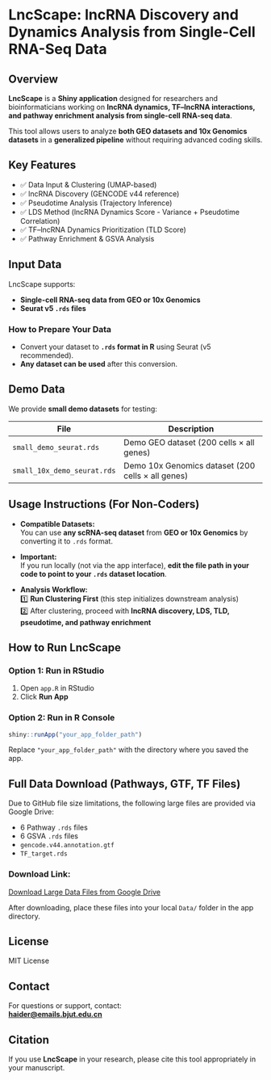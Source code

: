 
# LncScape: lncRNA Discovery and Dynamics Analysis from Single-Cell RNA-Seq Data

## Overview

**LncScape** is a **Shiny application** designed for researchers and bioinformaticians working on **lncRNA dynamics, TF–lncRNA interactions, and pathway enrichment analysis from single-cell RNA-seq data**.

This tool allows users to analyze **both GEO datasets and 10x Genomics datasets** in a **generalized pipeline** without requiring advanced coding skills.

## Key Features

- ✅ Data Input & Clustering (UMAP-based)
- ✅ lncRNA Discovery (GENCODE v44 reference)
- ✅ Pseudotime Analysis (Trajectory Inference)
- ✅ LDS Method (lncRNA Dynamics Score - Variance + Pseudotime Correlation)
- ✅ TF–lncRNA Dynamics Prioritization (TLD Score)
- ✅ Pathway Enrichment & GSVA Analysis

## Input Data

LncScape supports:

- **Single-cell RNA-seq data from GEO or 10x Genomics**
- **Seurat v5 `.rds` files**

### How to Prepare Your Data

- Convert your dataset to **`.rds` format in R** using Seurat (v5 recommended).
- **Any dataset can be used** after this conversion.

## Demo Data

We provide **small demo datasets** for testing:

| **File** | **Description** |
|----------|----------------|
| `small_demo_seurat.rds` | Demo GEO dataset (200 cells × all genes) |
| `small_10x_demo_seurat.rds` | Demo 10x Genomics dataset (200 cells × all genes) |

## Usage Instructions (For Non-Coders)

- **Compatible Datasets:**  
You can use **any scRNA-seq dataset** from **GEO or 10x Genomics** by converting it to `.rds` format.

- **Important:**  
If you run locally (not via the app interface), **edit the file path in your code to point to your `.rds` dataset location**.

- **Analysis Workflow:**  
1️⃣ **Run Clustering First** (this step initializes downstream analysis)  
2️⃣ After clustering, proceed with **lncRNA discovery, LDS, TLD, pseudotime, and pathway enrichment**

## How to Run LncScape

### Option 1: Run in RStudio

1. Open `app.R` in RStudio  
2. Click **Run App**

### Option 2: Run in R Console

```r
shiny::runApp("your_app_folder_path")
```

Replace `"your_app_folder_path"` with the directory where you saved the app.

## Full Data Download (Pathways, GTF, TF Files)

Due to GitHub file size limitations, the following large files are provided via Google Drive:

- 6 Pathway `.rds` files  
- 6 GSVA `.rds` files  
- `gencode.v44.annotation.gtf`  
- `TF_target.rds`

### **Download Link:**

[Download Large Data Files from Google Drive](https://drive.google.com/drive/folders/1sIHNTeEyzXJc9gMayGmIOxeev1wwSOp6?usp=sharing)

After downloading, place these files into your local `Data/` folder in the app directory.

## License

MIT License

## Contact

For questions or support, contact:  
**haider@emails.bjut.edu.cn**

## Citation

If you use **LncScape** in your research, please cite this tool appropriately in your manuscript.
